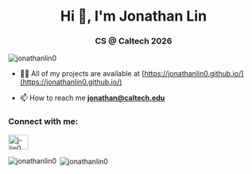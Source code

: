 <h1 align="center">Hi 👋, I'm Jonathan Lin</h1>
<h3 align="center">CS @ Caltech 2026</h3>

<p align="left"> <img src="https://komarev.com/ghpvc/?username=jonathanlin0&label=Profile%20views&color=0e75b6&style=flat" alt="jonathanlin0" /> </p>

- 👨‍💻 All of my projects are available at [https://jonathanlin0.github.io/](https://jonathanlin0.github.io/)

- 📫 How to reach me **jonathan@caltech.edu**

<h3 align="left">Connect with me:</h3>
<p align="left">
<a href="https://linkedin.com/in/j-lin0" target="blank"><img align="center" src="https://raw.githubusercontent.com/rahuldkjain/github-profile-readme-generator/master/src/images/icons/Social/linked-in-alt.svg" alt="j-lin0" height="30" width="40" /></a>
</p>

<p><img align="left" src="https://github-readme-stats.vercel.app/api/top-langs?username=jonathanlin0&show_icons=true&locale=en&layout=compact" alt="jonathanlin0" /></p>

<p>&nbsp;<img align="center" src="https://github-readme-stats.vercel.app/api?username=jonathanlin0&show_icons=true&locale=en" alt="jonathanlin0" /></p>
